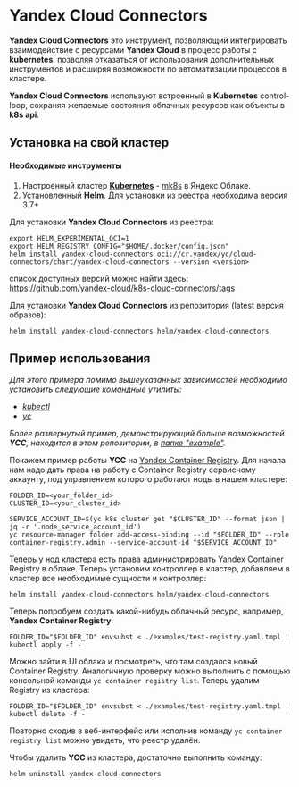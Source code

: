 # Yandex Cloud Connectors

**Yandex Cloud Connectors** это инструмент, позволяющий интегрировать взаимодействие с ресурсами **Yandex Cloud** 
в процесс работы с **kubernetes**, позволяя отказаться от использования дополнительных инструментов и расширяя возможности
по автоматизации процессов в кластере.

**Yandex Cloud Connectors** используют встроенный в **Kubernetes** control-loop, сохраняя желаемые состояния
облачных ресурсов как объекты в **k8s api**.

## Установка на свой кластер

#### Необходимые инструменты
1. Настроенный кластер [**Kubernetes**](https://kubernetes.io) - [mk8s](https://cloud.yandex.ru/services/managed-kubernetes) в Яндекс Облаке.
2. Установленный [__Helm__](https://helm.sh). Для установки из реестра необходима версия 3.7+

Для установки **Yandex Cloud Connectors** из реестра:
```
export HELM_EXPERIMENTAL_OCI=1
export HELM_REGISTRY_CONFIG="$HOME/.docker/config.json"
helm install yandex-cloud-connectors oci://cr.yandex/yc/cloud-connectors/chart/yandex-cloud-connectors --version <version>
```
список доступных версий можно найти здесь: https://github.com/yandex-cloud/k8s-cloud-connectors/tags

Для установки **Yandex Cloud Connectors** из репозитория (latest версия образов):

```shell
helm install yandex-cloud-connectors helm/yandex-cloud-connectors
```

## Пример использования

*Для этого примера помимо вышеуказанных зависимостей необходимо установить следующие командные утилиты:*
* [*kubectl*](https://kubernetes.io/ru/docs/reference/kubectl/overview)
* [*yc*](https://cloud.yandex.ru/docs/cli/quickstart)

_Более развернутый пример, демонстрирующий больше возможностей **YCC**, находится в этом репозитории, в [папке "example"](./example)._

Покажем пример работы **YCC** на [Yandex Container Registry](https://cloud.yandex.ru/services/container-registry).
Для начала нам надо дать права на работу с Container Registry сервисному аккаунту,
под управлением которого работают ноды в нашем кластере:

```shell
FOLDER_ID=<your_folder_id>
CLUSTER_ID=<your_cluster_id>

SERVICE_ACCOUNT_ID=$(yc k8s cluster get "$CLUSTER_ID" --format json | jq -r '.node_service_account_id')
yc resource-manager folder add-access-binding --id "$FOLDER_ID" --role container-registry.admin --service-account-id "$SERVICE_ACCOUNT_ID"
```

Теперь у нод кластера есть права администрировать Yandex Container Registry в облаке. Теперь установим контроллер в кластер, добавляем в кластер все необходимые сущности и контроллер:

```shell
helm install yandex-cloud-connectors helm/yandex-cloud-connectors
```

Теперь попробуем создать какой-нибудь облачный ресурс, например, **Yandex Container Registry**:

```shell
FOLDER_ID="$FOLDER_ID" envsubst < ./examples/test-registry.yaml.tmpl | kubectl apply -f -
```

Можно зайти в UI облака и посмотреть, что там создался новый Container Registry. Аналогичную проверку можно выполнить
с помощью консольной команды `yc container registry list`. Теперь удалим Registry из кластера:

```shell
FOLDER_ID="$FOLDER_ID" envsubst < ./examples/test-registry.yaml.tmpl | kubectl delete -f -
```

Повторно сходив в веб-интерфейс или исполнив команду `yc container registry list` можно увидеть, что реестр удалён.

Чтобы удалить **YCC** из кластера, достаточно выполнить команду:

```shell
helm uninstall yandex-cloud-connectors
```
